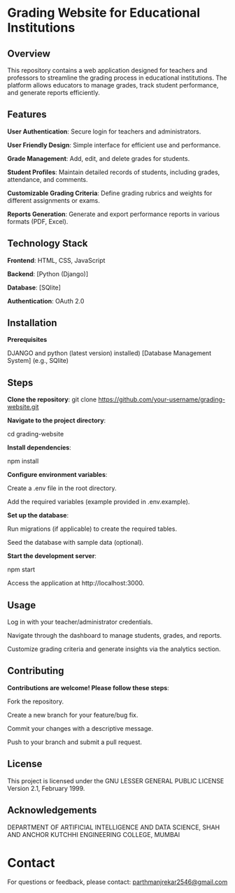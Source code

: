 # Grading Website for Educational Institutions

## Overview  

This repository contains a web application designed for teachers and professors to streamline the grading process in educational institutions. The platform allows educators to manage grades, track student performance, and generate reports efficiently.

## Features

****User Authentication****: Secure login for teachers and administrators.

****User Friendly Design****: Simple interface for efficient use and performance.

****Grade Management****: Add, edit, and delete grades for students.

****Student Profiles****: Maintain detailed records of students, including grades, attendance, and comments.

****Customizable Grading Criteria****: Define grading rubrics and weights for different assignments or exams.

****Reports Generation****: Generate and export performance reports in various formats (PDF, Excel).

## Technology Stack

****Frontend****: HTML, CSS, JavaScript

****Backend****: [Python (Django)]

****Database****: [SQlite]

****Authentication****: OAuth 2.0

## Installation

****Prerequisites****

DJANGO and python (latest version) installed)
[Database Management System] (e.g., SQlite)

## Steps

****Clone the repository****: git clone https://github.com/your-username/grading-website.git

****Navigate to the project directory****:

cd grading-website

****Install dependencies****:

npm install

****Configure environment variables****:

Create a .env file in the root directory.

Add the required variables (example provided in .env.example).

****Set up the database****:

Run migrations (if applicable) to create the required tables.

Seed the database with sample data (optional).

****Start the development server****:

npm start

Access the application at http://localhost:3000.

## Usage

Log in with your teacher/administrator credentials.

Navigate through the dashboard to manage students, grades, and reports.

Customize grading criteria and generate insights via the analytics section.

## Contributing

****Contributions are welcome! Please follow these steps****:

Fork the repository.

Create a new branch for your feature/bug fix.

Commit your changes with a descriptive message.

Push to your branch and submit a pull request.

## License

This project is licensed under the GNU LESSER GENERAL PUBLIC LICENSE Version 2.1, February 1999.

## Acknowledgements

 DEPARTMENT OF ARTIFICIAL INTELLIGENCE AND DATA SCIENCE,
 SHAH AND ANCHOR KUTCHHI ENGINEERING COLLEGE, MUMBAI

# Contact

For questions or feedback, please contact: parthmanjrekar2546@gmail.com 

